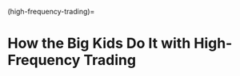 (high-frequency-trading)=
# How the Big Kids Do It with High-Frequency Trading

[//]: # (TODO: [L] Write article)
